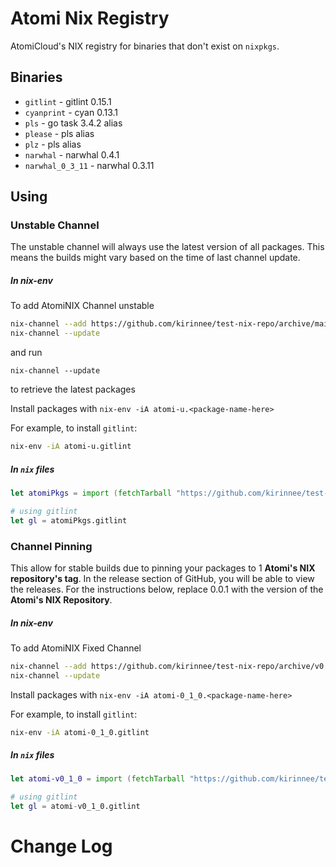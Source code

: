 # Atomi Nix Registry
AtomiCloud's NIX registry for binaries that don't exist on `nixpkgs`.


## Binaries
- `gitlint` - gitlint 0.15.1
- `cyanprint` - cyan 0.13.1
- `pls` - go task 3.4.2 alias
- `please` - pls alias
- `plz` - pls alias
- `narwhal` - narwhal 0.4.1
- `narwhal_0_3_11` - narwhal 0.3.11

## Using

### Unstable Channel

The unstable channel will always use the latest version of all packages. This means the builds might vary
based on the time of last channel update.

##### In nix-env
To add AtomiNIX Channel unstable

```bash
nix-channel --add https://github.com/kirinnee/test-nix-repo/archive/main.tar.gz atomi-u
nix-channel --update
```

and run
```
nix-channel --update
```

to retrieve the latest packages

Install packages with `nix-env -iA atomi-u.<package-name-here>`

For example, to install `gitlint`:
```bash
nix-env -iA atomi-u.gitlint
```

##### In `nix` files
```nix
let atomiPkgs = import (fetchTarball "https://github.com/kirinnee/test-nix-repo/archive/main.tar.gz") { }; in

# using gitlint
let gl = atomiPkgs.gitlint
```


### Channel Pinning
This allow for stable builds due to pinning your packages to 1 **Atomi's NIX repository's tag**.
In the release section of GitHub, you will be able to view the releases. For the instructions below,
replace 0.0.1 with the version of the **Atomi's NIX Repository**.


##### In nix-env
To add AtomiNIX Fixed Channel

```bash
nix-channel --add https://github.com/kirinnee/test-nix-repo/archive/v0.1.0.tar.gz atomi-0_1_0
nix-channel --update
```

Install packages with `nix-env -iA atomi-0_1_0.<package-name-here>`

For example, to install `gitlint`:
```bash
nix-env -iA atomi-0_1_0.gitlint
```

##### In `nix` files
```nix
let atomi-v0_1_0 = import (fetchTarball "https://github.com/kirinnee/test-nix-repo/archive/v0.1.0.tar.gz") { }; in

# using gitlint
let gl = atomi-v0_1_0.gitlint
```





# Change Log
